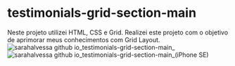 # testimonials-grid-section-main
Neste projeto utilizei HTML, CSS e Grid. Realizei este projeto com o objetivo de aprimorar meus conhecimentos com Grid Layout.
![sarahalvessa github io_testimonials-grid-section-main_](https://user-images.githubusercontent.com/98770963/163658676-b5a0f9d1-e990-42ee-9670-9afd3977d91a.png)
![sarahalvessa github io_testimonials-grid-section-main_(iPhone SE)](https://user-images.githubusercontent.com/98770963/163658678-9b68908b-da07-49e5-9033-faf4ef319dce.png)
